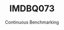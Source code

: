 ---
layout: default
title: IMDBQ073
subtitle: Continuous Benchmarking
selected: IMDB
expanded: Benchmarking
benchmark: /individual_results/IMDBQ073.html
---